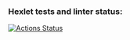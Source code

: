 ### Hexlet tests and linter status:
[![Actions Status](https://github.com/Alexcey/devops-for-programmers-project-76/workflows/hexlet-check/badge.svg)](https://github.com/Alexcey/devops-for-programmers-project-76/actions)